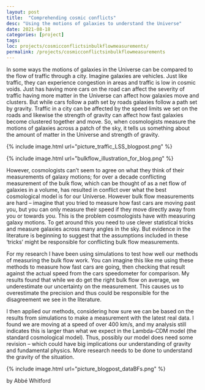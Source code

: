 ```yaml
---
layout: post
title:  "Comprehending cosmic conflicts"
desc: "Using the motions of galaxies to understand the Universe"
date: 2021-08-18
categories: [project]
tags: 
loc: projects/cosmicconflictsinbulkflowmeasurements/
permalink: /projects/cosmicconflictsinbulkflowmeasurements
---
```


In some ways the motions of galaxies in the Universe can be compared to the flow of traffic through a city. Imagine galaxies are vehicles. Just like traffic, they can experience congestion in areas and traffic is low in cosmic voids. Just has having more cars on the road can affect the severity of traffic having more matter in the Universe can affect how galaxies move and clusters. But while cars follow a path set by roads galaxies follow a path set by gravity. Traffic in a city can be affected by the speed limits we set on the roads and likewise the strength of gravity can affect how fast galaxies become clustered together and move. So, when cosmologists measure the motions of galaxies across a patch of the sky, it tells us something about the amount of matter in the Universe and strength of gravity.

{% include image.html url="picture_traffic_LSS_blogpost.png" %}

{% include image.html url="bulkflow_illustration_for_blog.png" %}

However, cosmologists can’t seem to agree on what they think of their measurements of galaxy motions; for over a decade conflicting measurement of the bulk flow, which can be thought of as a net flow of galaxies in a volume, has resulted in conflict over what the best cosmological model is for our Universe. However bulk flow measurements are hard – imagine that you tried to measure how fast cars are moving past you, but you can only measure their speed if they move directly away from you or towards you. This is the problem cosmologists have with measuring galaxy motions. To get around this you need to use clever statistical tricks and measure galaxies across many angles in the sky. But evidence in the literature is beginning to suggest that the assumptions included in these ‘tricks’ might be responsible for conflicting bulk flow measurements. 

For my research I have been using simulations to test how well our methods of measuring the bulk flow work. You can imagine this like me using these methods to measure how fast cars are going, then checking that result against the actual speed from the cars speedometer for comparison. My results found that while we do get the right bulk flow on average, we underestimate our uncertainty on the measurement. This causes us to overestimate the precision and thus could be responsible for the disagreement we see in the literature. 

I then applied our methods, considering how sure we can be based on the results from simulations to make a measurement with the latest real data. I found we are moving at a speed of over 400 km/s, and my analysis still indicates this is larger than what we expect in the Lambda-CDM model (the standard cosmological model). Thus, possibly our model does need some revision – which could have big implications our understanding of gravity and fundamental physics. More research needs to be done to understand the gravity of the situation. 

{% include image.html url="picture_blogpost_dataBFs.png" %}

by Abbé Whitford
